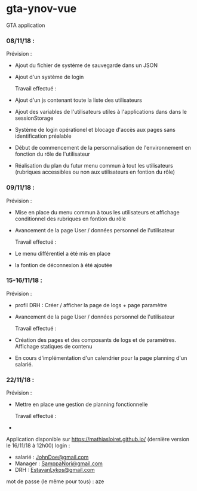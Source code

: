 # gta-ynov-vue
GTA application

### 08/11/18 : 

  Prévision :
- Ajout du fichier de système de sauvegarde dans un JSON
- Ajout d'un système de login 

  Travail effectué :
- Ajout d'un js contenant toute la liste des utilisateurs
- Ajout des variables de l'utilisateurs utiles à l'applications dans dans le sessionStorage
- Système de login opérationel et blocage d'accès aux pages sans identification préalable
- Début de commencement de la personnalisation de l'environnement en fonction du rôle de l'utilisateur
- Réalisation du plan du futur menu commun à tout les utilisateurs (rubriques accessibles ou non aux utilisateurs en fontion du rôle)

### 09/11/18 : 

  Prévision :
- Mise en place du menu commun à tous les utilisateurs et affichage conditionnel des rubriques en fontion du rôle
- Avancement de la page User / données personnel de l'utilisateur

  Travail effectué :
- Le menu différentiel a été mis en place
- la fontion de déconnexion à été ajoutée

### 15-16/11/18 : 

  Prévision :
- profil DRH : Créer / afficher la page de logs + page paramètre
- Avancement de la page User / données personnel de l'utilisateur

  Travail effectué :
- Création des pages et des composants de logs et de paramètres. Affichage statiques de contenu
- En cours d'implémentation d'un calendrier pour la page planning d'un salarié.

### 22/11/18 : 

  Prévision :
- Mettre en place une gestion de planning fonctionnelle

  Travail effectué :
- 


Application disponible sur  https://mathiasloiret.github.io/ (dernière version le 16/11/18 à 12h00)
login : 
- salarié : JohnDoe@gmail.com
- Manager : SamppaNori@gmail.com
- DRH : EstavanLykos@gmail.com

mot de passe (le même pour tous) : aze

